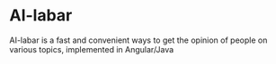# AI-labar
AI-labar is a fast and convenient ways to get the opinion of people on various topics, implemented in Angular/Java
